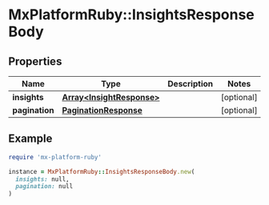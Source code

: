 # MxPlatformRuby::InsightsResponseBody

## Properties

| Name | Type | Description | Notes |
| ---- | ---- | ----------- | ----- |
| **insights** | [**Array&lt;InsightResponse&gt;**](InsightResponse.md) |  | [optional] |
| **pagination** | [**PaginationResponse**](PaginationResponse.md) |  | [optional] |

## Example

```ruby
require 'mx-platform-ruby'

instance = MxPlatformRuby::InsightsResponseBody.new(
  insights: null,
  pagination: null
)
```

